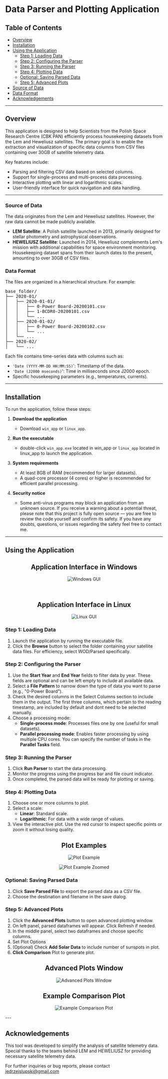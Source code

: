 # Data Parser and Plotting Application

## Table of Contents
- [Overview](#overview)
- [Installation](#installation)
- [Using the Application](#using-the-application)
  - [Step 1: Loading Data](#step-1-loading-data)
  - [Step 2: Configuring the Parser](#step-2-configuring-the-parser)
  - [Step 3: Running the Parser](#step-3-running-the-parser)
  - [Step 4: Plotting Data](#step-4-plotting-data)
  - [Optional: Saving Parsed Data](#optional-saving-parsed-data)
  - [Step 5: Advanced Plots](#step-5-advanced-plots)
- [Source of Data](#source-of-data)
- [Data Format](#data-format)
- [Acknowledgements](#acknowledgements)

---

## Overview
This application is designed to help Scientists from the Polish Space Research Centre (CBK PAN) efficiently process housekeeping datasets from the Lem and Heweliusz satellites. The primary goal is to enable the extraction and visualization of specific data columns from CSV files containing over 30GB of satellite telemetry data.

Key features include:
- Parsing and filtering CSV data based on selected columns.
- Support for single-process and multi-process data processing.
- Interactive plotting with linear and logarithmic scales.
- User-friendly interface for quick navigation and data handling.

---

### Source of Data
The data originates from the Lem and Heweliusz satellites. However, the raw data cannot be made publicly available.

- **LEM Satellite**: A Polish satellite launched in 2013, primarily designed for stellar photometry and astrophysical observations.
- **HEWELIUSZ Satellite**: Launched in 2014, Heweliusz complements Lem's mission with additional capabilities for space environment monitoring. Housekeeping dataset spans from their launch dates to the present, amounting to over 30GB of CSV files.


### Data Format
The files are organized in a hierarchical structure. For example:

<pre>
base_folder/
├── 2020-01/
│   ├── 2020-01-01/
│   │   ├── 0-Power Board-20200101.csv
│   │   ├── 1-BCDR0-20200101.csv
│   │   └── ...
│   ├── 2020-01-02/
│   │   ├── 0-Power Board-20200102.csv
│   │   └── ...
│   └── ...
├── 2020-02/
│   └── ...
</pre>



Each file contains time-series data with columns such as:
- `'Date (YYYY-MM-DD HH:MM:SS)`': Timestamp of the data.
- `'Date (J2000 mseconds)`': Time in milliseconds since J2000 epoch.
- Specific housekeeping parameters (e.g., temperatures, currents).

---

## Installation
To run the application, follow these steps:

1. **Download the application**
   - Download `win_app` or `linux_app`.
2. **Run the executable**
   - double-click `win_app.exe` located in win_app or `linux_app` located in linux_app to launch the application.

3. **System requirements**
   - At least 8GB of RAM (recommended for larger datasets).
   - A quad-core processor (4 cores) or higher is recommended for efficient parallel processing.
  
4. **Security notice**
   - Some anti-virus programs may block an application from an unknown source. If you receive a warning about a potential threat, please note that this project is fully open source — you are free to review the code yourself and confirm its safety. If you have any doubts, questions, or issues regarding the safety feel free to contact me.
---

## Using the Application
<h2 align="center">Application Interface in Windows</h2>

<p align="center">
  <img src="images/windows_GUI.png" alt="Windows GUI">
</p>

<br> <!-- Mały odstęp -->

<h2 align="center">Application Interface in Linux</h2>

<p align="center">
  <img src="images/linux_GUI.png" alt="Linux GUI">
</p>

### Step 1: Loading Data
1. Launch the application by running the executable file.
2. Click the **Browse** button to select the folder containing your satellite data files. For efficiency, select WOD/Parsed specifically.

### Step 2: Configuring the Parser
1. Use the **Start Year** and **End Year** fields to filter data by year. These fields are optional and can be left empty to include all available data.
2. Select a **File Pattern** to narrow down the type of data you want to parse (e.g., "0-Power Board").
3. Check the desired columns in the Select Columns section to include them in the output. The first three columns, which pertain to the reading timestamp, are included by default and dont need to be selected manually.
4. Choose a processing mode:
   - **Single-process mode**: Processes files one by one (useful for small datasets).
   - **Parallel processing mode**: Enables faster processing by using multiple CPU cores. You can specify the number of tasks in the **Parallel Tasks** field.

### Step 3: Running the Parser
1. Click **Run Parser** to start the data processing.
2. Monitor the progress using the progress bar and file count indicator.
3. Once completed, the parsed data will be ready for plotting or saving.

### Step 4: Plotting Data
1. Choose one or more columns to plot.
2. Select a scale:
   - **Linear**: Standard scale.
   - **Logarithmic**: For data with a wide range of values.
3. View the interactive plot. Use the red cursor to inspect specific points or zoom it without losing quality.

<h2 align="center">Plot Examples</h2>

<p align="center">
  <img src="images/example_plot.png" alt="Plot Example">
</p>

<p align="center">
  <img src="images/example_plot_zoom.png" alt="Plot Example Zoomed">
</p>


### Optional: Saving Parsed Data
1. Click **Save Parsed File** to export the parsed data as a CSV file.
2. Choose the destination and filename in the save dialog.

### Step 5: Advanced Plots
1. Click the **Advanced Plots** button to open advanced plotting window.
2. On left panel, parsed dataframes will appear. Click Refresh if needed.
3. In the middle panel, select two dataframes and choose specific columns.
4. Set Plot Options
5. (Optional) Check **Add Solar Data** to include number of sunspots in plot.
6. **Click Comparison** Plot to generate plot.

<h2 align="center">Advanced Plots Window</h2>

<p align="center">
  <img src="images/Advanced_plots_window.png" alt="Advanced Plots Window">
</p>

<h2 align="center">Example Comparison Plot</h2>
<p align="center">
  <img src="images/example_comparison_plot.png" alt="Example Comparison Plot">
</p>
---

## Acknowledgements
This tool was developed to simplify the analysis of satellite telemetry data. Special thanks to the teams behind LEM and HEWELIUSZ for providing necessary satellite telemetry data.

For further inquiries or bug reports, please contact jedrzejslupski@gmail.com
